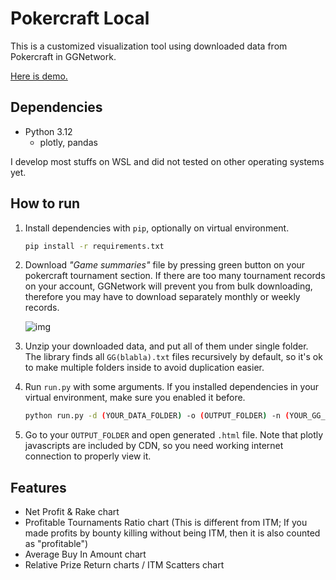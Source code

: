 # Pokercraft Local

This is a customized visualization tool using downloaded data from Pokercraft in GGNetwork.

[Here is demo.](https://blog.mcdic.net/assets/raw_html/damavaco_performance.html)

## Dependencies

- Python 3.12
    - plotly, pandas

I develop most stuffs on WSL and did not tested on other operating systems yet.

## How to run

1. Install dependencies with `pip`, optionally on virtual environment.

    ```bash
    pip install -r requirements.txt
    ```

2. Download *"Game summaries"* file by pressing green button on your pokercraft tournament section.
    If there are too many tournament records on your account, GGNetwork will prevent you from bulk downloading, therefore you may have to download separately monthly or weekly records.

    ![img](./images/pokercraft_download.png)

3. Unzip your downloaded data, and put all of them under single folder. The library finds all `GG(blabla).txt` files recursively by default, so it's ok to make multiple folders inside to avoid duplication easier.

4. Run `run.py` with some arguments.
    If you installed dependencies in your virtual environment, make sure you enabled it before.

    ```bash
    python run.py -d (YOUR_DATA_FOLDER) -o (OUTPUT_FOLDER) -n (YOUR_GG_NICKNAME)
    ```

5. Go to your `OUTPUT_FOLDER` and open generated `.html` file.
    Note that plotly javascripts are included by CDN, so you need working internet connection to properly view it.

## Features

- Net Profit & Rake chart
- Profitable Tournaments Ratio chart
    (This is different from ITM; If you made profits by bounty killing without being ITM, then it is also counted as "profitable")
- Average Buy In Amount chart
- Relative Prize Return charts / ITM Scatters chart
